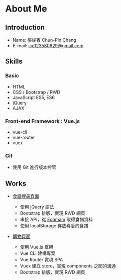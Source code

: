 # About Me

## Introduction
* Name: 張峻賓 Chun-Pin Chang
* E-mail: ice123580629@gmail.com

## Skills

### Basic
* HTML
* CSS / Bootstrap / RWD
* JavaScript ES5, ES6
* jQuery
* AJAX

### Front-end Framework : Vue.js
* vue-cli
* vue-router
* vuex

### Git
* 使用 Git 進行版本控管

## Works
* [食譜搜尋頁面](https://determined-archimedes-060e8f.netlify.com/)
  * 使用 jQuery 語法
  * Bootstrap 排版，實現 RWD 網頁
  * 串接 API，從 [Edamam](https://www.edamam.com) 取得食譜資料
  * 使用 localStorage 存放喜愛的食譜

* [購物頁面](http://chunpin-vuejs.s3-website-ap-northeast-1.amazonaws.com/)
  * 使用 Vue.js 框架
  * Vue CLI 建構專案
  * Vue Router 實現 SPA
  * Vuex 建立 store，實現 components 之間的溝通
  * Bootstrap 排版，實現 RWD 網頁
 

